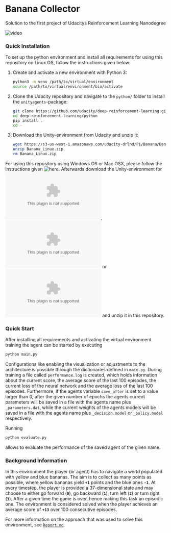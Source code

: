 # Banana Collector
Solution to the first project of Udacitys Reinforcement Learning Nanodegree

![video](https://user-images.githubusercontent.com/63595824/88564330-5f5c1080-d033-11ea-88d4-e0f4b3fdd98c.gif)

### Quick Installation

To set up the python environment and install all requirements for using this repository on Linux OS, follow the instructions given below:
1. Create and activate a new environment with Python 3:
    ```bash
    python3 -m venv /path/to/virtual/environment
    source /path/to/virtual/environment/bin/activate
    ```
2. Clone the Udacity repository and navigate to the `python/` folder to install the `unityagents`-package:
    ```bash
    git clone https://github.com/udacity/deep-reinforcement-learning.git
    cd deep-reinforcement-learning/python
    pip install .
    cd -
    ```
3. Download the Unity-environment from Udacity and unzip it:
    ```bash
    wget https://s3-us-west-1.amazonaws.com/udacity-drlnd/P1/Banana/Banana_Linux.zip
    unzip Banana_Linux.zip
    rm Banana_Linux.zip
    ```

For using this repository using Windows OS or Mac OSX, please follow the instructions given ![here](https://github.com/udacity/deep-reinforcement-learning#dependencies). Afterwards download the Unity-environment for ![Windows (64-bit)](https://s3-us-west-1.amazonaws.com/udacity-drlnd/P1/Banana/Banana_Windows_x86_64.zip), ![Windows (32-bit)](https://s3-us-west-1.amazonaws.com/udacity-drlnd/P1/Banana/Banana_Windows_x86.zip) or ![Mac](https://s3-us-west-1.amazonaws.com/udacity-drlnd/P1/Banana/Banana.app.zip) and unzip it in this repository.



### Quick Start

After installing all requirements and activating the virtual environment training the agent can be started by executing

```bash
python main.py
```

Configurations like enabling the visualization or adjustments to the architecture is possible through the dictionaries defined in `main.py`.
During training a file called `performance.log` is created, which holds information about the current score, the average score of the last 100 episodes, the current loss of the neural network and the average loss of the last 100 episodes. Furthermore, if the agents variable `save_after` is set to a value larger than 0, after the given number of epochs the agents current parameters will be saved in a file with the agents name plus `_parameters.dat`, while the current weights of the agents models will be saved in a file with the agents name plus `_decision.model` or `_policy.model` respectively.

Running

```bash
python evaluate.py
```

allows to evaluate the performance of the saved agent of the given name. 


### Background Information
In this environment the player (or agent) has to navigate a world populated with yellow and blue bananas. The aim is to collect as many points as possible, where yellow bananas yield **`+1`** points and the blue ones **`-1`**. At every timestep, the player is provided a 37-dimensional state and may choose to either go forward (**`0`**), go backward (**`1`**), turn left (**`2`**) or turn right (**`3`**). After a given time the game is over, hence making this task an episodic one. The environment is considered solved when the player achieves an average score of **`+13`** over 100 consecutive episodes.

For more information on the approach that was used to solve this environment, see [`Report.md`](https://github.com/fberressem/Banana-Collector/blob/master/Report.md).
